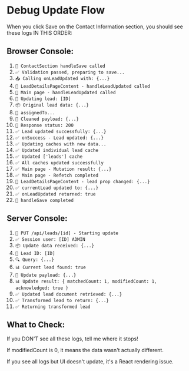 # Debug Update Flow

When you click Save on the Contact Information section, you should see these logs IN THIS ORDER:

## Browser Console:

1. `💾 ContactSection handleSave called`
2. `✅ Validation passed, preparing to save...`
3. `📤 Calling onLeadUpdated with: {...}`
4. `🔄 LeadDetailsPageContent - handleLeadUpdated called`
5. `🔄 Main page - handleLeadUpdated called`
6. `🔄 Updating lead: [ID]`
7. `📦 Original lead data: {...}`
8. `📎 assignedTo...`
9. `🧹 Cleaned payload: {...}`
10. `📡 Response status: 200`
11. `✅ Lead updated successfully: {...}`
12. `✅ onSuccess - Lead updated: {...}`
13. `✅ Updating caches with new data...`
14. `✅ Updated individual lead cache`
15. `✅ Updated ['leads'] cache`
16. `✅ All caches updated successfully`
17. `✅ Main page - Mutation result: {...}`
18. `✅ Main page - Refetch completed`
19. `🔄 LeadDetailsPageContent - lead prop changed: {...}`
20. `✅ currentLead updated to: {...}`
21. `✅ onLeadUpdated returned: true`
22. `🏁 handleSave completed`

## Server Console:

1. `🔄 PUT /api/leads/[id] - Starting update`
2. `✅ Session user: [ID] ADMIN`
3. `📦 Update data received: {...}`
4. `🎯 Lead ID: [ID]`
5. `🔍 Query: {...}`
6. `📊 Current lead found: true`
7. `📝 Update payload: {...}`
8. `📊 Update result: { matchedCount: 1, modifiedCount: 1, acknowledged: true }`
9. `✅ Updated lead document retrieved: {...}`
10. `✅ Transformed lead to return: {...}`
11. `✅ Returning transformed lead`

## What to Check:

If you DON'T see all these logs, tell me where it stops!

If modifiedCount is 0, it means the data wasn't actually different.

If you see all logs but UI doesn't update, it's a React rendering issue.

